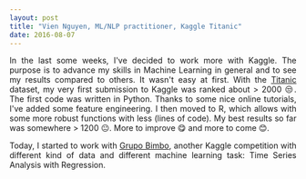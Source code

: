 ```yaml
---
layout: post
title: "Vien Nguyen, ML/NLP practitioner, Kaggle Titanic"
date: 2016-08-07
---
```


<p align = "justify">
In the last some weeks, I've decided to work more with Kaggle. The purpose is to advance my skills in Machine Learning in general and to see my results compared to others. It wasn't easy at first. With the <a href="https://www.kaggle.com/c/titanic">Titanic</a> dataset, my very first submission to Kaggle was ranked about &gt; 2000 &#128530;. The first code was written in Python. Thanks to some nice online tutorials, I've added some feature engineering. I then moved to R, which allows with some more robust functions with less (lines of code). My best results so far was somewhere &gt; 1200 &#128528;. More to improve &#128523; and more to come &#128522;.
</p>

<p align = "justify">
Today, I started to work with <a href="https://www.kaggle.com/c/grupo-bimbo-inventory-demand">Grupo Bimbo</a>, another Kaggle competition with different kind of data and different machine learning task: Time Series Analysis with Regression.
</p>

<div>
<script>
  (function(i,s,o,g,r,a,m){i['GoogleAnalyticsObject']=r;i[r]=i[r]||function(){
  (i[r].q=i[r].q||[]).push(arguments)},i[r].l=1*new Date();a=s.createElement(o),
  m=s.getElementsByTagName(o)[0];a.async=1;a.src=g;m.parentNode.insertBefore(a,m)
  })(window,document,'script','https://www.google-analytics.com/analytics.js','ga');

  ga('create', 'UA-77434616-1', 'auto');
  ga('send', 'pageview');

</script>
</div>